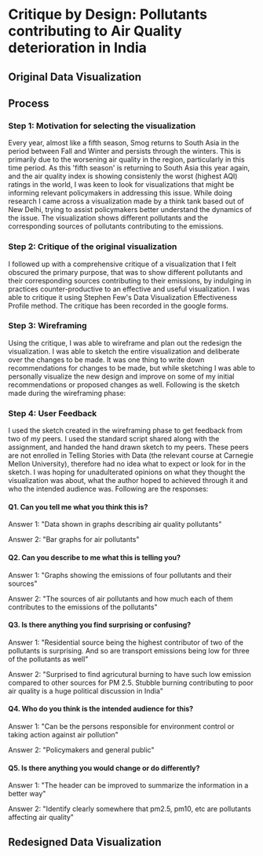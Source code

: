 # Critique by Design: Pollutants contributing to Air Quality deterioration in India

## Original Data Visualization

## Process
### Step 1: Motivation for selecting the visualization

Every year, almost like a fifth season, Smog returns to South Asia in the period between Fall and Winter and persists through the winters. This is primarily due to the worsening air quality in the region, particularly in this time period. As this 'fifth season' is returning to South Asia this year again, and the air quality index is showing consistenly the worst (highest AQI) ratings in the world, I was keen to look for visualizations that might be informing relevant policymakers in addressing this issue. While doing research I came across a visualization made by a think tank based out of New Delhi, trying to assist policymakers better understand the dynamics of the issue. The visualization shows different pollutants and the corresponding sources of pollutants contributing to the emissions.

### Step 2: Critique of the original visualization

I followed up with a comprehensive critique of a visualization that I felt obscured the primary purpose, that was to show different pollutants and their corresponding sources contributing to their emissions, by indulging in practices counter-productive to an effective and useful visualization. I was able to critique it using Stephen Few's Data Visualization Effectiveness Profile method. The critique has been recorded in the google forms.

### Step 3: Wireframing

Using the critique, I was able to wireframe and plan out the redesign the visualization. I was able to sketch the entire visualization and deliberate over the changes to be made. It was one thing to write down recommendations for changes to be made, but while sketching I was able to personally visualize the new design and improve on some of my initial recommendations or proposed changes as well. Following is the sketch made during the wireframing phase:

### Step 4: User Feedback

I used the sketch created in the wireframing phase to get feedback from two of my peers. I used the standard script shared along with the assignment, and handed the hand drawn sketch to my peers. These peers are not enrolled in Telling Stories with Data (the relevant course at Carnegie Mellon University), therefore had no idea what to expect or look for in the sketch. I was hoping for unadulterated opinions on what they thought the visualization was about, what the author hoped to achieved through it and who the intended audience was. Following are the responses:

#### Q1. Can you tell me what you think this is?
Answer 1: "Data shown in graphs describing air quality pollutants"

Answer 2: "Bar graphs for air pollutants"

#### Q2. Can you describe to me what this is telling you?
Answer 1: "Graphs showing the emissions of four pollutants and their sources"

Answer 2: "The sources of air pollutants and how much each of them contributes to the emissions of the pollutants"

#### Q3. Is there anything you find surprising or confusing?
Answer 1: "Residential source being the highest contributor of two of the pollutants is surprising. And so are transport emissions being low for three of the pollutants as well"

Answer 2: "Surprised to find agricutural burning to have such low emission compared to other sources for PM 2.5. Stubble burning contributing to poor air quality is a huge political discussion in India"

#### Q4. Who do you think is the intended audience for this?
Answer 1: "Can be the persons responsible for environment control or taking action against air pollution" 

Answer 2: "Policymakers and general public"

#### Q5. Is there anything you would change or do differently?
Answer 1: "The header can be improved to summarize the information in a better way"

Answer 2: "Identify clearly somewhere that pm2.5, pm10, etc are pollutants affecting air quality"

## Redesigned Data Visualization

<div class="flourish-embed flourish-chart" data-src="visualisation/7771551"><script src="https://public.flourish.studio/resources/embed.js"></script></div>
